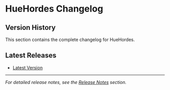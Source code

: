 # HueHordes Changelog

## Version History

This section contains the complete changelog for HueHordes.

## Latest Releases

- [Latest Version](../../release-notes/)

---

*For detailed release notes, see the [Release Notes](../../release-notes/) section.*
